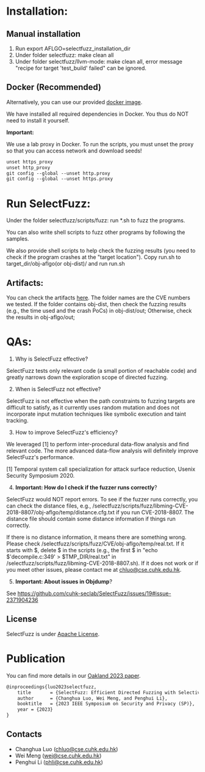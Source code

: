 # Installation:

## Manual installation
1. Run export AFLGO=selectfuzz_installation_dir
2. Under folder selectfuzz: make clean all
3. Under folder selectfuzz/llvm-mode: make clean all, error message "recipe for target 'test_build' failed" can be ignored.

## Docker (Recommended)

Alternatively, you can use our provided [docker image](https://hub.docker.com/r/selectivefuzz1/selectfuzz).

We have installed all required dependencies in Docker. You thus do NOT need to install it yourself.

**Important:**

We use a lab proxy in Docker. To run the scripts, you must unset the proxy so that you can access network and download seeds!

```tex
unset https_proxy
unset http_proxy
git config --global --unset http.proxy
git config --global --unset https.proxy
```

# Run SelectFuzz:

Under the folder selectfuzz/scripts/fuzz: run *.sh to fuzz the programs. 

You can also write shell scripts to fuzz other programs by following the samples.

We also provide shell scripts to help check the fuzzing results (you need to check if the program crashes at the "target location").
Copy run.sh to target_dir/obj-aflgo(or obj-dist)/ and run run.sh

## Artifacts: 

You can check the artifacts [here](https://drive.google.com/file/d/1tAJlUKXkn-Z_mHu9gIS2ysDVyja9bIqu/view?usp=sharing). 
The folder names are the CVE numbers we tested.
If the folder contains obj-dist, then check the fuzzing results (e.g., the time used and the crash PoCs) in obj-dist/out;
Otherwise, check the results in obj-aflgo/out;

# QAs:

1. Why is SelectFuzz effective?

SelectFuzz tests only relevant code (a small portion of reachable code) and greatly narrows down the exploration scope of directed fuzzing.

2. When is SelectFuzz not effective?

SelectFuzz is not effective when the path constraints to fuzzing targets are difficult to satisfy, as it currently uses random mutation and does not incorporate input mutation techniques like symbolic execution and taint tracking. 

3. How to improve SelectFuzz's efficiency?

We leveraged [1] to perform inter-procedural data-flow analysis and find relevant code. The more advanced data-flow analysis will definitely improve SelectFuzz's performance.

[1] Temporal system call specialization for attack surface reduction, Usenix Security Symposium 2020.

4. __Important: How do I check if the fuzzer runs correctly__?

SelectFuzz would NOT report errors. To see if the fuzzer runs correctly, you can check the distance files, e.g., /selectfuzz/scripts/fuzz/libming-CVE-2018-8807/obj-aflgo/temp/distance.cfg.txt if you run CVE-2018-8807. The distance file should contain some distance information if things run correctly.

If there is no distance information, it means there are something wrong. Please check /selectfuzz/scripts/fuzz/CVE/obj-aflgo/temp/real.txt. If it starts with $, delete $ in the scripts (e.g., the first $ in "echo $'decompile.c:349' > $TMP_DIR/real.txt" in /selectfuzz/scripts/fuzz/libming-CVE-2018-8807.sh). If it does not work or if you meet other issues, please contact me at <chluo@cse.cuhk.edu.hk>.

5. __Important: About issues in Objdump__?

See https://github.com/cuhk-seclab/SelectFuzz/issues/19#issue-2371904236

## License

SelectFuzz is under [Apache License](LICENSE).

# Publication

You can find more details in our [Oakland 2023 paper](https://www.computer.org/csdl/proceedings-article/sp/2023/933600b050/1Js0DBwgpwY).

```tex
@inproceedings{luo2023selectfuzz,
    title       = {SelectFuzz: Efficient Directed Fuzzing with Selective Path Exploration},
    author      = {Changhua Luo, Wei Meng, and Penghui Li},
    booktitle   = {2023 IEEE Symposium on Security and Privacy (SP)},
    year = {2023}
}
```

## Contacts

- Changhua Luo (<chluo@cse.cuhk.edu.hk>)
- Wei Meng (<wei@cse.cuhk.edu.hk>)
- Penghui Li (<phli@cse.cuhk.edu.hk>)

